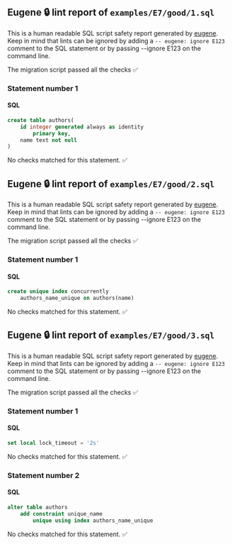 ## Eugene 🔒 lint report of `examples/E7/good/1.sql`

This is a human readable SQL script safety report generated by [eugene](https://github.com/kaaveland/eugene).
Keep in mind that lints can be ignored by adding a `-- eugene: ignore E123` comment to the SQL statement
or by passing --ignore E123 on the command line.

The migration script passed all the checks ✅

### Statement number 1
#### SQL
```sql
create table authors(
    id integer generated always as identity
        primary key,
    name text not null
)
```
No checks matched for this statement. ✅

## Eugene 🔒 lint report of `examples/E7/good/2.sql`

This is a human readable SQL script safety report generated by [eugene](https://github.com/kaaveland/eugene).
Keep in mind that lints can be ignored by adding a `-- eugene: ignore E123` comment to the SQL statement
or by passing --ignore E123 on the command line.

The migration script passed all the checks ✅

### Statement number 1
#### SQL
```sql
create unique index concurrently
    authors_name_unique on authors(name)
```
No checks matched for this statement. ✅

## Eugene 🔒 lint report of `examples/E7/good/3.sql`

This is a human readable SQL script safety report generated by [eugene](https://github.com/kaaveland/eugene).
Keep in mind that lints can be ignored by adding a `-- eugene: ignore E123` comment to the SQL statement
or by passing --ignore E123 on the command line.

The migration script passed all the checks ✅

### Statement number 1
#### SQL
```sql
set local lock_timeout = '2s'
```
No checks matched for this statement. ✅
### Statement number 2
#### SQL
```sql
alter table authors
    add constraint unique_name
        unique using index authors_name_unique
```
No checks matched for this statement. ✅
